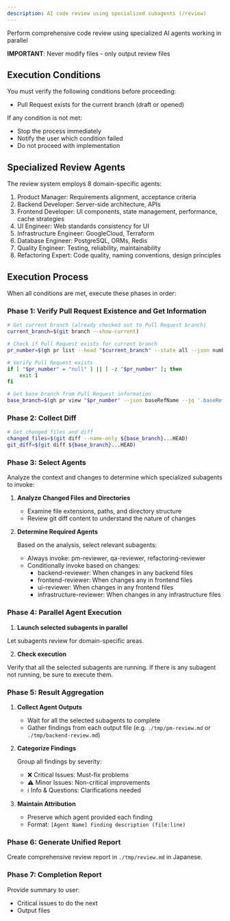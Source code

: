 ```yaml
---
description: AI code review using specialized subagents (/review)
---
```


Perform comprehensive code review using specialized AI agents working in parallel

**IMPORTANT**: Never modify files - only output review files

## Execution Conditions

You must verify the following conditions before proceeding:

- Pull Request exists for the current branch (draft or opened)

If any condition is not met:

- Stop the process immediately
- Notify the user which condition failed
- Do not proceed with implementation

## Specialized Review Agents

The review system employs 8 domain-specific agents:

1. Product Manager: Requirements alignment, acceptance criteria
2. Backend Developer: Server-side architecture, APIs
3. Frontend Developer: UI components, state management, performance, cache strategies
4. UI Engineer: Web standards consistency for UI
5. Infrastructure Engineer: GoogleCloud, Terraform
6. Database Engineer: PostgreSQL, ORMs, Redis
7. Quality Engineer: Testing, reliability, maintainability
8. Refactoring Expert: Code quality, naming conventions, design principles

## Execution Process

When all conditions are met, execute these phases in order:

### Phase 1: Verify Pull Request Existence and Get Information

```bash
# Get current branch (already checked out to Pull Request branch)
current_branch=$(git branch --show-current)

# Check if Pull Request exists for current branch
pr_number=$(gh pr list --head "$current_branch" --state all --json number --jq '.[0].number')

# Verify Pull Request exists
if [ "$pr_number" = "null" ] || [ -z "$pr_number" ]; then
    exit 1
fi

# Get base branch from Pull Request information
base_branch=$(gh pr view "$pr_number" --json baseRefName --jq '.baseRefName')
```

### Phase 2: Collect Diff

```bash
# Get changed files and diff
changed_files=$(git diff --name-only ${base_branch}...HEAD)
git_diff=$(git diff ${base_branch}...HEAD)
```

### Phase 3: Select Agents

Analyze the context and changes to determine which specialized subagents to invoke:

1. **Analyze Changed Files and Directories**

   - Examine file extensions, paths, and directory structure
   - Review git diff content to understand the nature of changes

2. **Determine Required Agents**

   Based on the analysis, select relevant subagents:

   - Always invoke: pm-reviewer, qa-reviewer, refactoring-reviewer
   - Conditionally invoke based on changes:
     - backend-reviewer: When changes in any backend files
     - frontend-reviewer: When changes any in frontend files
     - ui-reviewer: When changes in any frontend files
     - infrastructure-reviewer: When changes in any infrastructure files

### Phase 4: Parallel Agent Execution

1. **Launch selected subagents in parallel**

Let subagents review for domain-specific areas.

2. **Check execution**

Verify that all the selected subagents are running. If there is any subagent not running, be sure to execute them.

### Phase 5: Result Aggregation

1. **Collect Agent Outputs**

   - Wait for all the selected subagents to complete
   - Gather findings from each output file (e.g. `./tmp/pm-review.md` or `./tmp/backend-review.md`)

2. **Categorize Findings**

   Group all findings by severity:

   - ❌ Critical Issues: Must-fix problems
   - ⚠️ Minor Issues: Non-critical improvements
   - ℹ️ Info & Questions: Clarifications needed

3. **Maintain Attribution**
   - Preserve which agent provided each finding
   - Format: `[Agent Name] Finding description (file:line)`

### Phase 6: Generate Unified Report

Create comprehensive review report in `./tmp/review.md` in Japanese.

### Phase 7: Completion Report

Provide summary to user:

- Critical issues to do the next
- Output files

